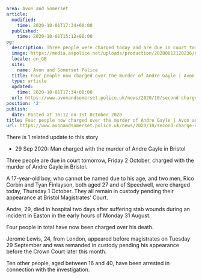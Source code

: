```yaml
area: Avon and Somerset
article:
  modified:
    time: 2020-10-01T17:34+00:00
  published:
    time: 2020-10-01T15:12+00:00
og:
  description: Three people were charged today and are due in court tomorrow.
  image: https://media.aspolice.net/uploads/production/20200812120236/Charged_court-building_Aug-2020-e1597230303822.png
  locale: en_GB
  site:
    name: Avon and Somerset Police
  title: Four people now charged over the murder of Andre Gayle | Avon and Somerset Police
  type: article
  updated:
    time: 2020-10-01T17:34+00:00
  url: https://www.avonandsomerset.police.uk/news/2020/10/second-charge-over-murder-of-andre-gayle-in-bristol/
position: '2'
publish:
  date: Posted at 16:12 on 1st October 2020
title: Four people now charged over the murder of Andre Gayle | Avon and Somerset Police
url: https://www.avonandsomerset.police.uk/news/2020/10/second-charge-over-murder-of-andre-gayle-in-bristol/
```

There is 1 related update to this story

 * 29 Sep 2020: Man charged with the murder of Andre Gayle in Bristol

Three people are due in court tomorrow, Friday 2 October, charged with the murder of Andre Gayle in Bristol.

A 17-year-old boy, who cannot be named due to his age, and two men, Rico Corbin and Tyan Finlayson, both aged 27 and of Speedwell, were charged today, Thursday 1 October. They all remain in custody pending their appearance at Bristol Magistrates’ Court.

Andre, 29, died in hospital two days after suffering stab wounds during an incident in Easton in the early hours of Monday 31 August.

Four people in total have now been charged over his death.

Jerome Lewis, 24, from London, appeared before magistrates on Tuesday 29 September and was remanded in custody pending his appearance before the Crown Court later this month.

Ten other people, aged between 16 and 40, have been arrested in connection with the investigation.
